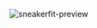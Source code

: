 ![sneakerfit-preview](https://github.com/user-attachments/assets/4b663ee7-e9d6-45d3-bb75-f31d7386c493)
